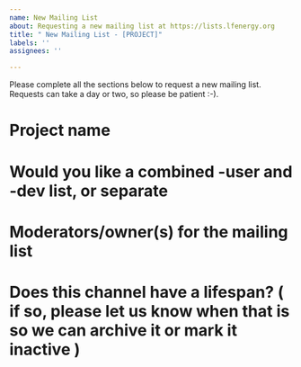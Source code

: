 ```yaml
---
name: New Mailing List
about: Requesting a new mailing list at https://lists.lfenergy.org
title: " New Mailing List - [PROJECT]"
labels: ''
assignees: ''

---
```


Please complete all the sections below to request a new mailing list. Requests can take a day or two, so please be patient :-).

# Project name

# Would you like a combined -user and -dev list, or separate

# Moderators/owner(s) for the mailing list

# Does this channel have a lifespan? ( if so, please let us know when that is so we can archive it or mark it inactive )
